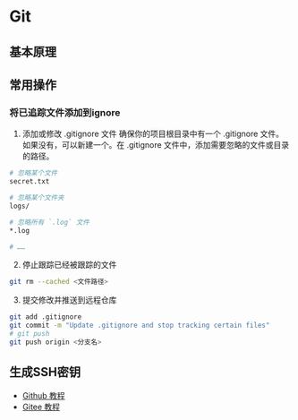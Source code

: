 # Git

## 基本原理

## 常用操作

### 将已追踪文件添加到ignore

1. 添加或修改 .gitignore 文件
确保你的项目根目录中有一个 .gitignore 文件。如果没有，可以新建一个。在 .gitignore 文件中，添加需要忽略的文件或目录的路径。
```bash
# 忽略某个文件
secret.txt

# 忽略某个文件夹
logs/

# 忽略所有 `.log` 文件
*.log

# ……
```

2. 停止跟踪已经被跟踪的文件

```bash
git rm --cached <文件路径>
```

3. 提交修改并推送到远程仓库

```bash
git add .gitignore
git commit -m "Update .gitignore and stop tracking certain files"
# git push
git push origin <分支名> 
```

## 生成SSH密钥

- [Github 教程](https://docs.github.com/zh/authentication/connecting-to-github-with-ssh/generating-a-new-ssh-key-and-adding-it-to-the-ssh-agent)
- [Gitee 教程](https://gitee.com/help/articles/4181#article-header0)
